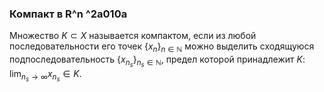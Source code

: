 ### Компакт в R^n  ^2a010a
Множество $K\subset X$ называется компактом, если из любой последовательности его точек $\{x_n\}_{n \in \mathbb{N}}$ можно выделить сходящуюся подпоследовательность $\{x_{n_s}\}_{n_s \in \mathbb{N}}$, предел которой принадлежит $K$: $\lim_{n_s \to \infty} x_{n_s} \in K$.